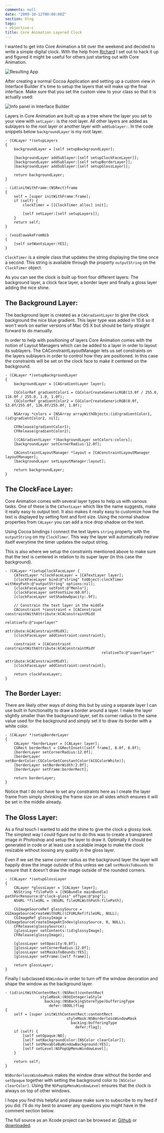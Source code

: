 ```yaml
---
comments: null
date: "2009-10-12T00:00:00Z"
section: blog
tags:
- objective-c
title: Core Animation Layered Clock
---
```

I wanted to get into Core Animation a bit over the weekend and decided to write a simple digital clock. With the help from [Richard](http://rhult.github.com/) I set out to hack it up and figured it might be useful for others just starting out with Core Animation.

![Resulting App](/images/posts/glossy-clock.png)

After creating a normal Cocoa Application and setting up a custom view in Interface Builder it's time to setup the layers that will make up the final interface. Make sure that you set the custom view to your class so that it is actually used:

![Info panel in Interface Builder](/images/posts/glossy-clock-ib.png)

Layers in Core Animation are built up as a tree where the layer you set to your view with `setLayer:` is the root layer. All other layers are added as sublayers to the root layer or another layer with `addSublayer:`. In the code snippets below `backgroundLayer` is my root layer.

```objc
- (CALayer *)setupLayers
{
    backgroundLayer = [self setupBackgroundLayer];

    [backgroundLayer addSublayer:[self setupClockFaceLayer]];
    [backgroundLayer addSublayer:[self setupBorderLayer]];
    [backgroundLayer addSublayer:[self setupGlossLayer]];

    return backgroundLayer;
}

- (id)initWithFrame:(NSRect)frame
{
    self = [super initWithFrame:frame];
    if (self) {
        clockTimer = [[ClockTimer alloc] init];

        [self setLayer:[self setupLayers]];
    }
    return self;
}

- (void)awakeFromNib
{
    [self setWantsLayer:YES];
}
```

`ClockTimer` is a simple class that updates the string displaying the time once a second. This string is available through the property `outputString` on the `ClockTimer` object.

As you can see the clock is built up from four different layers: The background layer, a clock face layer, a border layer and finally a gloss layer adding the nice shine.

The Background Layer:
---------------------
The background layer is created as a `CAGradientLayer` to give the clock background the nice blue gradient. This layer type was added in 10.6 so it won't work on earlier versions of Mac OS X but should be fairly straight forward to do manually.

In order to help with positioning of layers Core Animation comes with the notion of Layout Managers which can be added to a layer in order to layout its sublayers. The CAConstraintLayoutManager lets us set constraints on the layers sublayers in order to control how they are positioned. In this case the constraints will be set on the clock face to make it centered on the background.

``` objc
- (CALayer *)setupBackgroundLayer
{
    backgroundLayer = [CAGradientLayer layer];

    CGColorRef gradientColor1 = CGColorCreateGenericRGB(13.0f / 255.0, 116.0f / 255.0, 1.0, 1.0f);
    CGColorRef gradientColor2 = CGColorCreateGenericRGB(0.0f, 53.0f/255.0f, 126.0f/255.0f, 1.0f);

    NSArray *colors = [NSArray arrayWithObjects:(id)gradientColor1, (id)gradientColor2, nil];

    CFRelease(gradientColor1);
    CFRelease(gradientColor2);

    [(CAGradientLayer *)backgroundLayer setColors:colors];
    [backgroundLayer setCornerRadius:12.0f];

    CAConstraintLayoutManager *layout = [CAConstraintLayoutManager layoutManager];
    [backgroundLayer setLayoutManager:layout];

    return backgroundLayer;
}
```

The ClockFace Layer:
--------------------
Core Animation comes with several layer types to help us with various tasks. One of these is the `CATextLayer` which like the name suggests, make it really easy to output text. It also makes it really easy to customize how the text is displayed by setting font and font size. Using the normal shadow properties from `CALayer` you can add a nice drop shadow on the text.

Using Cocoa bindings I connect the text layers `string` property with the `outputString` on my `ClockTimer`. This way the layer will automatically redraw itself everytime the timer updates the output string.

This is also where we setup the constraints mentioned above to make sure that the text is centered in relation to its super layer (in this case the background).

```objc
- (CALayer *)setupClockFaceLayer {
    CATextLayer *clockFaceLayer = [CATextLayer layer];
    [clockFaceLayer bind:@"string" toObject:clockTimer withKeyPath:@"outputString" options:nil];
    [clockFaceLayer setFont:@"Menlo"];
    [clockFaceLayer setFontSize:60.0f];
    [clockFaceLayer setShadowOpacity:.9f];

    // Constrain the text layer in the middle
    CAConstraint *constraint = [CAConstraint constraintWithAttribute:kCAConstraintMidX
                                                          relativeTo:@"superlayer"
                                                           attribute:kCAConstraintMidX];
    [clockFaceLayer addConstraint:constraint];

    constraint = [CAConstraint constraintWithAttribute:kCAConstraintMidY
                                            relativeTo:@"superlayer"
                                             attribute:kCAConstraintMidY];
    [clockFaceLayer addConstraint:constraint];

    return clockFaceLayer;
}
```

The Border Layer:
-----------------
There are likely other ways of doing this but by using a separate layer I can use built in functionality to draw a border around a layer. I make the layer slightly smaller than the background layer, set its corner radius to the same value used for the background and simply set it to draw its border with a white color.

```objc
- (CALayer *)setupBorderLayer
{
    CALayer *borderLayer = [CALayer layer];
    CGRect borderRect = CGRectInset([self frame], 8.0f, 8.0f);
    [borderLayer setCornerRadius:12.0f];
    [borderLayer setBorderColor:CGColorGetConstantColor(kCGColorWhite)];
    [borderLayer setBorderWidth:2.0f];
    [borderLayer setFrame:borderRect];

    return borderLayer;
}
```

Notice that I do not have to set any constraints here as I create the layer frame from simply shrinking the frame size on all sides which ensures it will be set in the middle already.

The Gloss Layer:
----------------
As a final touch I wanted to add the shine to give the clock a glossy look. The simplest way I could figure out to do this was to create a transparent image in Photoshop and setup the layer to draw it. Optimally it should be generated in code or at least use a scalable image to make the clock resizable without loosing any quality in the gloss layer.

Even if we set the same corner radius as the background layer the layer will happily draw the image outside of this unless we call `setMasksToBounds` to ensure that it doesn't draw the image outside of the rounded corners.

```objc
- (CALayer *)setupGlossLayer
{
    CALayer *glossLayer = [CALayer layer];
    NSString *filePath = [[NSBundle mainBundle] pathForResource:@"clock-gloss" ofType:@"png"];
    NSURL *fileURL = [NSURL fileURLWithPath:filePath];

    CGImageSourceRef glossySource = CGImageSourceCreateWithURL((CFURLRef)fileURL, NULL);
    CGImageRef glossyImage = CGImageSourceCreateImageAtIndex(glossySource, 0, NULL);
    CFRelease(glossySource);
    [glossLayer setContents:(id)glossyImage];
    CFRelease(glossyImage);

    [glossLayer setOpacity:0.8f];
    [glossLayer setCornerRadius:12.0f];
    [glossLayer setMasksToBounds:YES];
    [glossLayer setFrame:[self frame]];

    return glossLayer;
}
```

Finally I subclassed `NSWindow` in order to turn off the window decoration and shape the window as the background layer.

``` objc
- (id)initWithContentRect:(NSRect)contentRect
                styleMask:(NSUInteger)aStyle
                  backing:(NSBackingStoreType)bufferingType
                    defer:(BOOL)flag
{
    self = [super initWithContentRect:contentRect
                            styleMask:NSBorderlessWindowMask
                              backing:bufferingType
                                defer:flag];
    if (self) {
        [self setOpaque:NO];
        [self setBackgroundColor:[NSColor clearColor]];
        [self setMovableByWindowBackground:YES];
        [self setLevel:NSPopUpMenuWindowLevel];
    }

    return self;
}
```

`NSBorderlessWindowMask` makes the window draw without the border and `setOpaque` together with setting the background color to `[NSColor clearColor]`. Using the `NSPopUpMenuWindowLevel` ensures that the clock is always on top of other windows.

I hope you find this helpful and please make sure to subscribe to my feed if you did. I'll do my best to answer any questions you might have in the comment section below.

The full source as an Xcode project can be browsed at: [Github](http://github.com/hallski/glossyclock) or [downloaded](http://github.com/hallski/glossyclock/zipball/master).


